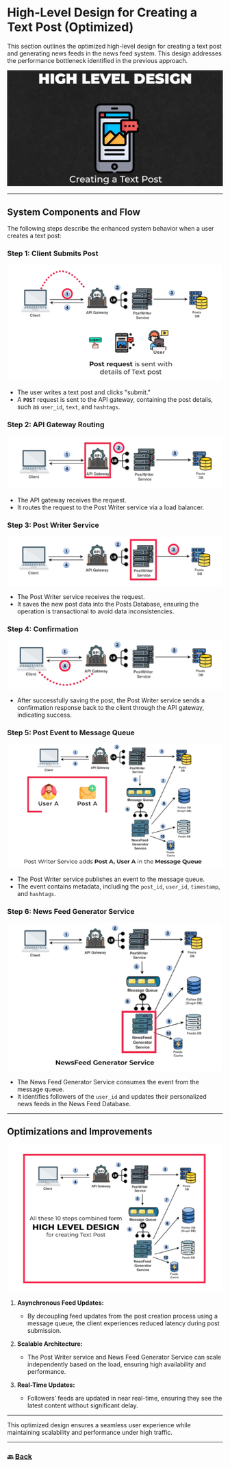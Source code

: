 # **High-Level Design for Creating a Text Post (Optimized)**

This section outlines the optimized high-level design for creating a text post and generating news feeds in the news feed system. This design addresses the performance bottleneck identified in the previous approach.

![03.png](img/03.png)

---

## **System Components and Flow**

The following steps describe the enhanced system behavior when a user creates a text post:

### **Step 1: Client Submits Post**

![04.png](img/04.png)

* The user writes a text post and clicks "submit."  
* A **`POST`** request is sent to the API gateway, containing the post details, such as `user_id`, `text`, and `hashtags`.
 

### **Step 2: API Gateway Routing**

![05.png](img/05.png)

* The API gateway receives the request.  
* It routes the request to the Post Writer service via a load balancer.


### **Step 3: Post Writer Service**

![06.png](img/06.png)

* The Post Writer service receives the request.  
* It saves the new post data into the Posts Database, ensuring the operation is transactional to avoid data inconsistencies.


### **Step 4: Confirmation**

![07.png](img/07.png)

* After successfully saving the post, the Post Writer service sends a confirmation response back to the client through the API gateway, indicating success.

### **Step 5: Post Event to Message Queue**

![08.png](img/08.png)

* The Post Writer service publishes an event to the message queue.  
* The event contains metadata, including the `post_id`, `user_id`, `timestamp`, and `hashtags`.

### **Step 6: News Feed Generator Service**

![09.png](img/09.png)

* The News Feed Generator Service consumes the event from the message queue.  
* It identifies followers of the `user_id` and updates their personalized news feeds in the News Feed Database.

---


## **Optimizations and Improvements**

![10.png](img/10.png)

1. **Asynchronous Feed Updates:**

   * By decoupling feed updates from the post creation process using a message queue, the client experiences reduced latency during post submission.  
2. **Scalable Architecture:**

   * The Post Writer service and News Feed Generator Service can scale independently based on the load, ensuring high availability and performance.  
3. **Real-Time Updates:**

   * Followers’ feeds are updated in near real-time, ensuring they see the latest content without significant delay.

---

This optimized design ensures a seamless user experience while maintaining scalability and performance under high traffic.

---
### 🔙 [Back](../README.md)